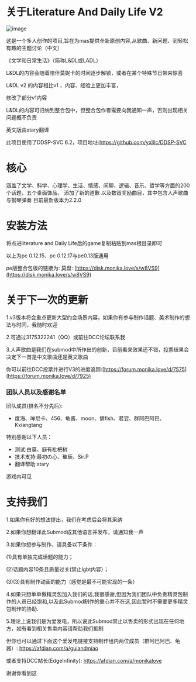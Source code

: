 关于Literature And Daily Life V2
=
![image](https://github.com/duhai71/Literature-and-Daily-Life-2.1.0/blob/main/Literature%20and%20Daily%20Life/game/Submods/Literature_and_Daily_Life/L%26DL_Assets/images/L%26DL_logo.png)

这是一个多人创作的项目,旨在为mas提供全新原创内容,从歌曲、新问题、到轻松有趣的主题讨论（中文）

《文学和日常生活》（简称L\&DL或LADL）


L\&DL的内容会随着陪伴莫妮卡的时间逐步解锁，或者在某个特殊节日带来惊喜

L\&DL v2 的内容相比v1 ，内容、经验上更加丰富，

修改了部分v1内容

L\&DL的内容可归纳到整合包中，但整合包作者需要向我通知一声，否则出现相关问题概不负责

英文版由stary翻译

此项目使用了DDSP-SVC 6.2，项目地址:https://github.com/yxlllc/DDSP-SVC

# 核心

涵盖了文学、科学、心理学、生活、情感、闲聊、逻辑、音乐、哲学等方面的200个话题，五个桌面饰品，
添加了新的道歉
以及数首奖励曲目，其中包含人声歌曲与钢琴弹奏
目前最新版本为2.2.0

# 安装方法

将点进literature and Daily Life后的game复制粘贴到mas根目录即可

以上为pc 0.12.15、pc 0.12.17与pe0.13版通用

pe版整合包版的链接为:
莫盘:
[https://disk.monika.love/s/w8VS9](https://disk.monika.love/s/w8VS9)

# 关于下一次的更新

1.v3版本将会重点更新大型约会场景内容，如果你有参与制作话题、美术制作的想法与时间，我随时欢迎

2.可通过3175322241（QQ）或前往DCC论坛联系我

3.人声歌曲是我们在submod中所作出的创新，目前看来效果还不错，投票结果会决定下一首是中文歌曲还是英文歌曲

你可以前往DCC投票并进行V3的进度追踪:[https://forum.monika.love/d/7575](https://forum.monika.love/d/7925)

### 团队人员以及感谢名单
团队成员(排名不分先后):
- 度海、哞尼卡、456、龟酱、moon、俩fish、君翌、群阿巴阿巴、Kxiangtang

特别感谢以下人员：
- 测试:白莫、庭有枇杷树
- 技术支持:最初の心、璀辰、Sir.P
- 翻译帮助:stary

游戏内可见

# 支持我们
1.如果你有好的想法提出，我们在考虑后会将其采纳

2.如果你想翻译此Submod成其他语言并发布，请通知我一声

3.如果你想参与制作，请具备以下条件：

(1)具有单独完成话题的能力；

(2)话题内容10条且质量过关(禁止lgbt内容）；

(3)(3)具有制作动画的能力（感觉是最不可能实现的一条）

4.如果只想单单做精灵包加入我们的话,我很感谢,但因为我们团队中负责精灵包制作的人员已经饱和,以及此Submod制作的重心并不在这,因此暂时不需要更多精灵包制作的协助.

5.理论上说我们是为爱发电，所以说此Submod禁止以售卖的形式出现在任何地方，如有看到相关售卖内容请帮助我们抵制

但你也可以通过下面这个爱发电链接支持制作组内两位成员（群阿巴阿巴、龟酱）: https://afdian.com/a/guiandmiao

或者支持DCC站长(EdgeInfinity): https://afdian.com/a/monikalove

谢谢你看到这
